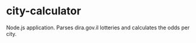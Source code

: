 # city-calculator
Node.js application. Parses dira.gov.il lotteries and calculates the odds per city.
